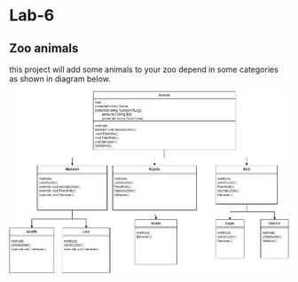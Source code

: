 # Lab-6
## Zoo animals
this project will add some animals to your zoo depend in some categories as shown in diagram below.



![diagram](ZooDiagram.drawio.png)
